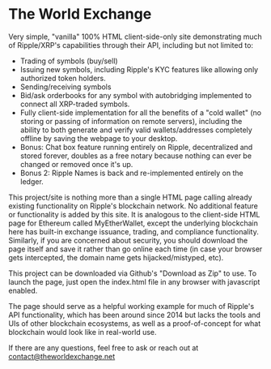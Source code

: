 # The World Exchange

Very simple, "vanilla" 100% HTML client-side-only site demonstrating much of Ripple/XRP's capabilities through their API, including but not limited to:
- Trading of symbols (buy/sell)
- Issuing new symbols, including Ripple's KYC features like allowing only authorized token holders.
- Sending/receiving symbols
- Bid/ask orderbooks for any symbol with autobridging implemented to connect all XRP-traded symbols.
- Fully client-side implementation for all the benefits of a "cold wallet" (no storing or passing of information on remote servers), including the ability to both generate and verify valid wallets/addresses completely offline by saving the webpage to your desktop.
- Bonus: Chat box feature running entirely on Ripple, decentralized and stored forever, doubles as a free notary because nothing can ever be changed or removed once it's up.
- Bonus 2: Ripple Names is back and re-implemented entirely on the ledger.

This project/site is nothing more than a single HTML page calling already existing functionality on Ripple's blockchain network.  No additional feature or functionality is added by this site.  It is analogous to the client-side HTML page for Ethereum called MyEtherWallet, except the underlying blockchain here has built-in exchange issuance, trading, and compliance functionality.  Similarly, if you are concerned about security, you should download the page itself and save it rather than go online each time (in case your browser gets intercepted, the domain name gets hijacked/mistyped, etc).

This project can be downloaded via Github's "Download as Zip" to use.  To launch the page, just open the index.html file in any browser with javascript enabled.

The page should serve as a helpful working example for much of Ripple's API functionality, which has been around since 2014 but lacks the tools and UIs of other blockchain ecosystems, as well as a proof-of-concept for what blockchain would look like in real-world use.

If there are any questions, feel free to ask or reach out at contact@theworldexchange.net
